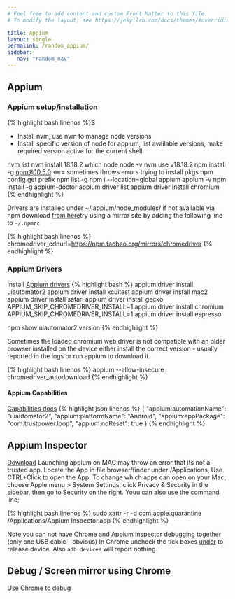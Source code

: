 ```yaml
---
# Feel free to add content and custom Front Matter to this file.
# To modify the layout, see https://jekyllrb.com/docs/themes/#overriding-theme-defaults

title: Appium
layout: single
permalink: /random_appium/
sidebar:
   nav: "random_nav"
---
```


## Appium 
### Appium setup/installation 

{% highlight bash linenos %}$ 

* Install nvm, use nvm to manage node versions
* Install specific version of node for appium, list available versions, make required version active for the current shell

nvm list
nvm install 18.18.2
which node
node -v
nvm use v18.18.2
npm install -g npm@10.5.0  <=== sometimes throws errors trying to install pkgs
npm config get prefix
npm list -g
npm i --location=global appium
appium -v
npm install -g appium-doctor
appium driver list
appium driver install chromium
{% endhighlight %}


Drivers are installed under ~/.appium/node_modules/
if not available via npm download [from here](https://googlechromelabs.github.io/chrome-for-testing/#stable)try using a mirror site by adding the following line to `~/.npmrc` 

{% highlight bash linenos %}
chromedriver_cdnurl=https://npm.taobao.org/mirrors/chromedriver
{% endhighlight %}

### Appium Drivers
Install [Appium drivers](https://appium.io/docs/en/2.0/quickstart/uiauto2-driver/) 
{% highlight bash %}
appium driver install uiautomator2
appium driver install xcuitest
appium driver install mac2
appium driver install safari
appium driver install gecko
APPIUM_SKIP_CHROMEDRIVER_INSTALL=1 appium driver install chromium
APPIUM_SKIP_CHROMEDRIVER_INSTALL=1 appium driver install espresso

npm show uiautomator2 version
{% endhighlight %}

Sometimes the loaded chromium web driver is not compatible with an older browser installed on the device
either install the correct version - usually reported in the logs or run appium to download it.


{% highlight bash linenos %}
appium --allow-insecure chromedriver_autodownload
{% endhighlight %}

#### Appium Capabilities
[Capabilities docs](https://appium.io/docs/en/2.1/guides/caps/)
{% highlight json linenos %} 
{
  "appium:automationName": "uiautomator2",
  "appium:platformName": "Android",
  "appium:appPackage": "com.trustpower.loop",
  "appium:noReset": true
}
{% endhighlight %}


## Appium Inspector
[Download](https://github.com/appium/appium-inspector/releases)
Launching appium on MAC may throw an error that its not a trusted app. Locate the App in file browser/finder under /Applications, Use CTRL+Click to
open the App.  To change which apps can open on your Mac, choose Apple menu  > System Settings, click Privacy & Security  in the sidebar, 
then go to Security on the right. Youu can also use the command line;

{% highlight bash linenos %} 
sudo xattr -r -d com.apple.quarantine /Applications/Appium Inspector.app
{% endhighlight %}


Note you can not have Chrome and Appium inspector debugging together (only one USB cable - obvious)
In Chrome uncheck the tick boxes [under](chrome://inspect/devices) to release device. Also `adb devices` will report nothing.

## Debug / Screen mirror using Chrome
[Use Chrome to debug](https://developer.chrome.com/docs/devtools/remote-debugging/)

